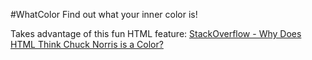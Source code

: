 #WhatColor
Find out what your inner color is!

Takes advantage of this fun HTML feature:
[StackOverflow - Why Does HTML Think Chuck Norris is a Color?](http://stackoverflow.com/questions/8318911/why-does-html-think-chucknorris-is-a-color)
